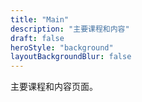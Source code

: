 ```yaml
---
title: "Main"
description: "主要课程和内容"
draft: false
heroStyle: "background"
layoutBackgroundBlur: false
---
```


主要课程和内容页面。
